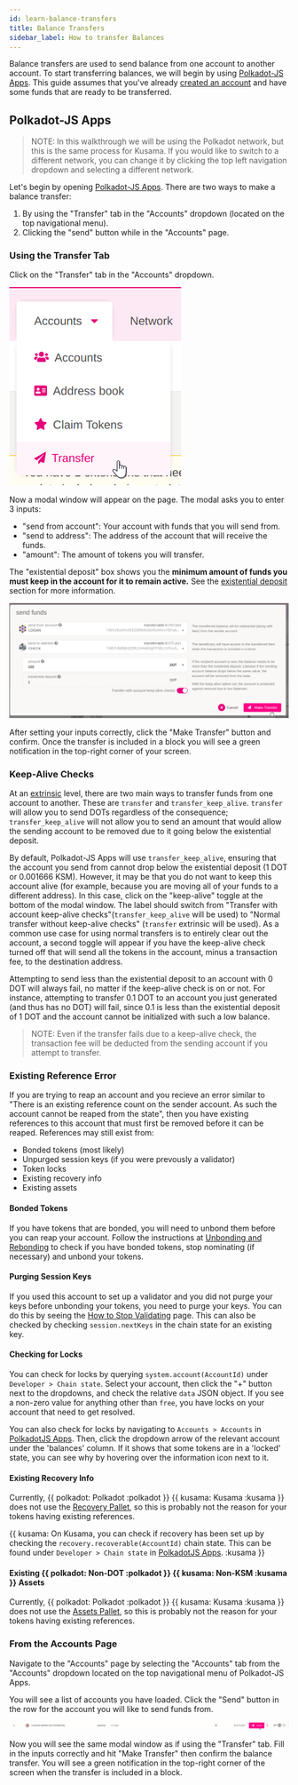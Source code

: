 ```yaml
---
id: learn-balance-transfers
title: Balance Transfers
sidebar_label: How to transfer Balances
---
```


Balance transfers are used to send balance from one account to another account. To start
transferring balances, we will begin by using [Polkadot-JS Apps][]. This guide assumes that you've
already [created an account](learn-account-generation) and have some funds that are ready to be transferred.

## Polkadot-JS Apps

> NOTE: In this walkthrough we will be using the Polkadot network, but this is the same process for
> Kusama. If you would like to switch to a different network, you can change it by clicking the top
> left navigation dropdown and selecting a different network.

Let's begin by opening [Polkadot-JS Apps][]. There are two ways to make a balance transfer:

1. By using the "Transfer" tab in the "Accounts" dropdown (located on the top navigational menu).
2. Clicking the "send" button while in the "Accounts" page.

### Using the Transfer Tab

Click on the "Transfer" tab in the "Accounts" dropdown.

![transfer](assets/transfer-1.png)

Now a modal window will appear on the page. The modal asks you to enter 3 inputs:

- "send from account": Your account with funds that you will send from.
- "send to address": The address of the account that will receive the funds.
- "amount": The amount of tokens you will transfer.

The "existential deposit" box shows you the 
__minimum amount of funds you must keep in the account for it to remain active.__ 
See the [existential deposit][] section for more information.

![transfer](assets/transfer-2.png)

After setting your inputs correctly, click the "Make Transfer" button and confirm. Once the transfer
is included in a block you will see a green notification in the top-right corner of your screen.

### Keep-Alive Checks

At an [extrinsic](./glossary.md#extrinsic) level, there are two main ways to transfer funds from one
account to another. These are `transfer` and `transfer_keep_alive`. `transfer` will allow you to
send DOTs regardless of the consequence; `transfer_keep_alive` will not allow you to send an amount
that would allow the sending account to be removed due to it going below the existential deposit.

By default, Polkadot-JS Apps will use `transfer_keep_alive`, ensuring that the account you send from
cannot drop below the existential deposit (1 DOT or 0.001666 KSM). However, it may be that you do
not want to keep this account alive (for example, because you are moving all of your funds to a
different address). In this case, click on the "keep-alive" toggle at the bottom of the modal
window. The label should switch from "Transfer with account keep-alive checks"(`transfer_keep_alive`
will be used) to "Normal transfer without keep-alive checks" (`transfer` extrinsic will be used). As
a common use case for using normal transfers is to entirely clear out the account, a second toggle
will appear if you have the keep-alive check turned off that will send all the tokens in the
account, minus a transaction fee, to the destination address.

Attempting to send less than the existential deposit to an account with 0 DOT will always
fail, no matter if the keep-alive check is on or not. For instance, attempting to transfer 0.1 DOT
to an account you just generated (and thus has no DOT) will fail, since 0.1 is less than the
existential deposit of 1 DOT and the account cannot be initialized with such a low balance.

> NOTE: Even if the transfer fails due to a keep-alive check, the transaction fee will 
> be deducted from the sending account if you attempt to transfer.

### Existing Reference Error

<!-- These will be useful for future updates to this section: -->
<!-- https://github.com/substrate-developer-hub/substrate-developer-hub.github.io/issues/965 -->
<!-- https://github.com/w3f/polkadot-wiki/issues/1101 -->

If you are trying to reap an account and you recieve an error similar to "There is an existing
reference count on the sender account. As such the account cannot be reaped from the state", then
you have existing references to this account that must first be removed before it can be reaped.
References may still exist from:

- Bonded tokens (most likely)
- Unpurged session keys (if you were prevously a validator)
- Token locks
- Existing recovery info
- Existing assets

#### Bonded Tokens

If you have tokens that are bonded, you will need to unbond them before you can reap your account.
Follow the instructions at [Unbonding and Rebonding](#maintain-guides-how-to-unbond) to check if you
have bonded tokens, stop nominating (if necessary) and unbond your tokens.

#### Purging Session Keys

If you used this account to set up a validator and you did not purge your keys before unbonding your
tokens, you need to purge your keys. You can do this by seeing the
[How to Stop Validating](#maintain-guides-how-to-stop-validating) page. This can also be checked by
checking `session.nextKeys` in the chain state for an existing key.

#### Checking for Locks

You can check for locks by querying `system.account(AccountId)` under `Developer > Chain state`.
Select your account, then click the "+" button next to the dropdowns, and check the relative `data`
JSON object. If you see a non-zero value for anything other than `free`, you have locks on your
account that need to get resolved.

You can also check for locks by navigating to `Accounts > Accounts` in
[PolkadotJS Apps](https://polkadot.js.org/apps/#/). Then, click the dropdown arrow of the relevant
account under the 'balances' column. If it shows that some tokens are in a 'locked' state, you can
see why by hovering over the information icon next to it.

#### Existing Recovery Info

Currently, {{ polkadot: Polkadot :polkadot }} {{ kusama: Kusama :kusama }} does not use
the [Recovery Pallet](https://substrate.dev/docs/en/knowledgebase/runtime/frame#recovery), so this
is probably not the reason for your tokens having existing references.

{{ kusama: On Kusama, you can check if recovery has been set up by checking the `recovery.recoverable(AccountId)`
chain state. This can be found under `Developer > Chain state` in [PolkadotJS Apps][polkadot-js apps]. :kusama }}

#### Existing {{ polkadot: Non-DOT :polkadot }} {{ kusama: Non-KSM :kusama }} Assets

Currently, {{ polkadot: Polkadot :polkadot }} {{ kusama: Kusama :kusama }} does not use the
[Assets Pallet](https://substrate.dev/docs/en/knowledgebase/runtime/frame#assets), so this is
probably not the reason for your tokens having existing references.

### From the Accounts Page

Navigate to the "Accounts" page by selecting the "Accounts" tab from the "Accounts" dropdown located
on the top navigational menu of Polkadot-JS Apps.

You will see a list of accounts you have loaded. Click the "Send" button in the row for the account
you will like to send funds from.

![transfer](assets/transfer-3.png)

Now you will see the same modal window as if using the "Transfer" tab. Fill in the inputs correctly
and hit "Make Transfer" then confirm the balance transfer. You will see a green notification in the
top-right corner of the screen when the transfer is included in a block.

[polkadot-js apps]: https://polkadot.js.org/apps
[existential deposit]: build-protocol-info#existential-deposit
